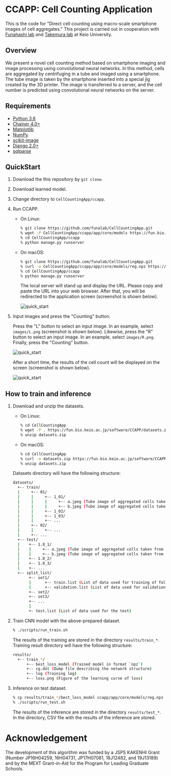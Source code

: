 # CCAPP: Cell Counting Application

This is the code for "Direct cell counting using macro-scale
smartphone images of cell aggregates."  This project is carried out
in cooperation with [Funahashi lab](https://fun.bio.keio.ac.jp/) and
[Takemura lab](http://www.takemura.mech.keio.ac.jp/) at Keio
University.


## Overview

We present a novel cell counting method based on smartphone imaging
and image processing using convolutional neural networks. In this
method, cells are aggregated by centrifuging in a tube and imaged
using a smartphone. The tube image is taken by the smartphone inserted
into a special jig created by the 3D printer. The image is transferred
to a server, and the cell number is predicted using convolutional
neural networks on the server.


## Requirements

- [Python 3.6](https://docs.python.org/3.6/)
- [Chainer 4.0+](https://chainer.org/)
- [Matplotlib](https://matplotlib.org/)
- [NumPy](http://www.numpy.org)
- [scikit-image](http://scikit-image.org/)
- [Django 2.0+](https://www.djangoproject.com/)
- [sqlparse](https://pypi.python.org/pypi/sqlparse/)


## QuickStart

1. Download the this repository by `git clone`.
2. Download learned model.
3. Change directory to `CellCountingApp/ccapp`.
4. Run CCAPP.
    - On Linux:

        ```sh
        % git clone https://github.com/funalab/CellCountingApp.git
        % wget -P CellCountingApp/ccapp/app/core/models https://fun.bio.keio.ac.jp/software/CCAPP/reg.npz
        % cd CellCountingApp/ccapp
        % python manage.py runserver
        ```

    - On macOS:

        ```sh
        % git clone https://github.com/funalab/CellCountingApp.git
        % curl -o CellCountingApp/ccapp/app/core/models/reg.npz https://fun.bio.keio.ac.jp/software/CCAPP/reg.npz
        % cd CellCountingApp/ccapp
        % python manage.py runserver
        ```

        The local server will stand up and display the URL. Please
        copy and paste the URL into your web browser. After that, you
        will be redirected to the application screen (screenshot is
        shown below).

        ![quick_start](images/ccapp_start.png)


5. Input images and press the "Counting" button.

   Press the "L" button to select an input image. In an example,
   select `images/L.png` (screenshot is shown below). Likewise, press
   the "R" button to select an input image. In an example, select
   `images/R.png`. Finally, press the "Counting" button.

   ![quick_start](images/ccapp_input.png)
   
   After a short time, the results of the cell count will be displayed
   on the screen (screenshot is shown below).

   ![quick_start](images/ccapp_result.png)
   



## How to train and inference


1. Download and unzip the datasets.

    - On Linux:

        ```sh
        % cd CellCountingApp
        % wget -P . https://fun.bio.keio.ac.jp/software/CCAPP/datasets.zip
        % unzip datasets.zip
        ```

    - On macOS:

        ```sh
        % cd CellCountingApp
        % curl -o datasets.zip https://fun.bio.keio.ac.jp/software/CCAPP/datasets.zip
        % unzip datasets.zip
        ```

    Datasets directory will have the following structure:

    ```sh
    datasets/
      +-- train/
      |     +-- 01/
      |     |     +-- 1_01/
      |     |     |     +-- a.jpeg (Tube image of aggregated cells taken from the left side)
      |     |     |     +-- b.jpeg (Tube image of aggregated cells taken from the right side)
      |     |     +-- 1_02/
      |     |     +-- 1_03/
      |     |     +-- ...
      |     +-- 02/
      |     |     +-- ...
      |     +-- ...
      +-- test/
      |    +-- 1.8_1/
      |    |     +-- a.jpeg (Tube image of aggregated cells taken from the left side)
      |    |     +-- b.jpeg (Tube image of aggregated cells taken from the right side)
      |    +-- 1.8_2/
      |    +-- 1.8_3/
      |    +-- ...
      +-- split_list/
           +-- set1/
           |      +-- train.list (List of data used for training of fold 1 in the cross-validation)
           |      +-- validation.list (List of data used for validation of fold 1 in the cross-validation)
           +-- set2/
           +-- set3/
           +-- ...
           |
           +- test.list (List of data used for the test)
    ```

2. Train CNN model with the above-prepared dataset.

    ```sh
    % ./scripts/run_train.sh
    ```
    The results of the training are stored in the directory `results/train_*`.
    Training result directory will have the following structure:

    ```sh
    results/
      +-- train_*/
          +-- best_loss_model (Trained model in format `npz`)
          +-- cg.dot (Dump file describing the network structure)
          +-- log (Training log)
          +-- loss.png (Figure of the learning curve of loss)
    ```


3. Inference on test dataset.

    ```sh
    % cp results/train_*/best_loss_model ccapp/app/core/models/reg.npz
    % ./scripts/run_test.sh
    ```

    The results of the inference are stored in the directory `results/test_*`.
    In the directory, CSV file with the results of the inference are stored.



# Acknowledgement

The development of this algorithm was funded by a JSPS KAKENHI Grant (Number JP16H04259, 16H04731, JP17H07081, 18J12482, and 19J13189)
and by the MEXT Grant-in-Aid for the Program for Leading Graduate Schools.
